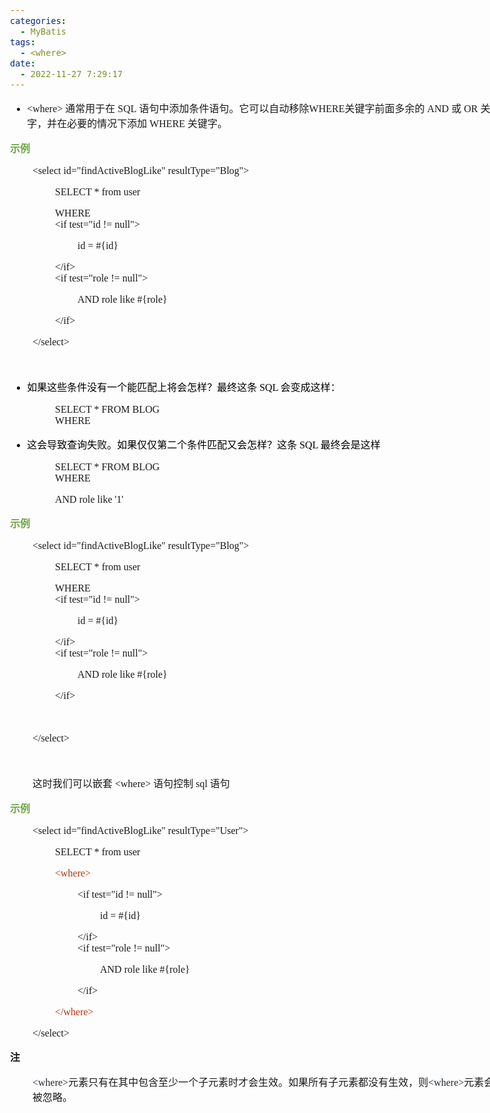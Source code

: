 ```yaml
---
categories:
  - MyBatis
tags:
  - <where>
date:
  - 2022-11-27 7:29:17
---
```


<body lang=zh-CN style='font-family:"Microsoft YaHei UI";font-size:12.0pt'>
<!--StartFragment-->

<div style='direction:ltr;border-width:100%'>

<div style='direction:ltr;margin-top:0in;margin-left:0in;width:8.2208in'>

<div style='direction:ltr;margin-top:0in;margin-left:0in;width:8.2208in'>

<ul type=disc style='direction:ltr;unicode-bidi:embed;margin-top:0in;
 margin-bottom:0in'>
 <li style='margin-top:0;margin-bottom:0;vertical-align:middle'><span
     style='font-family:"Comic Sans MS";font-size:12.0pt' lang=zh-CN>&lt;where&gt;</span><span
     style='font-family:"Comic Sans MS";font-size:12.0pt' lang=en-US> </span><span
     style='font-family:"Microsoft YaHei UI";font-size:12.0pt' lang=zh-CN>通常用于在</span><span
     style='font-family:"Comic Sans MS";font-size:12.0pt' lang=en-US> </span><span
     style='font-family:"Comic Sans MS";font-size:12.0pt' lang=zh-CN>SQL</span><span
     style='font-family:"Comic Sans MS";font-size:12.0pt' lang=en-US> </span><span
     style='font-family:"Microsoft YaHei UI";font-size:12.0pt' lang=zh-CN>语句中添加条件语句。它可以自动移除</span><span
     style='font-family:"Comic Sans MS";font-size:12.0pt' lang=zh-CN>WHERE</span><span
     style='font-family:"Microsoft YaHei UI";font-size:12.0pt' lang=zh-CN>关键字前面多余的</span><span
     style='font-family:"Comic Sans MS";font-size:12.0pt' lang=en-US> </span><span
     style='font-family:"Comic Sans MS";font-size:12.0pt' lang=zh-CN>AND</span><span
     style='font-family:"Comic Sans MS";font-size:12.0pt' lang=en-US> </span><span
     style='font-family:"Microsoft YaHei UI";font-size:12.0pt' lang=zh-CN>或</span><span
     style='font-family:"Comic Sans MS";font-size:12.0pt' lang=en-US> </span><span
     style='font-family:"Comic Sans MS";font-size:12.0pt' lang=zh-CN>OR</span><span
     style='font-family:"Comic Sans MS";font-size:12.0pt' lang=en-US> </span><span
     style='font-family:"Microsoft YaHei UI";font-size:12.0pt' lang=zh-CN>关键字，并在必要的情况下添加</span><span
     style='font-family:"Comic Sans MS";font-size:12.0pt' lang=en-US> </span><span
     style='font-family:"Comic Sans MS";font-size:12.0pt' lang=zh-CN>WHERE</span><span
     style='font-family:"Comic Sans MS";font-size:12.0pt' lang=en-US> </span><span
     style='font-family:"Microsoft YaHei UI";font-size:12.0pt' lang=zh-CN>关键字。</span></li>
</ul>

<p style='font-family:"Microsoft YaHei UI";font-size:12.0pt;
color:#6DA845'><span style='font-weight:bold'>示例</span></p>

<p style='margin-left:.375in;font-family:"Comic Sans MS";font-size:
12.0pt'><span lang=zh-CN>&lt;select id=&quot;findActiveBlogLike&quot;</span><span
lang=en-US> </span><span lang=zh-CN>resultType=&quot;Blog&quot;&gt;</span></p>

<p style='margin-left:.75in;font-family:"Comic Sans MS";font-size:
12.0pt'><span lang=en-US>SELECT</span><span lang=zh-CN> * from user </span></p>

<p style='margin-left:.75in;font-family:"Comic Sans MS";font-size:
12.0pt'><span lang=zh-CN>WHERE <br>
&lt;if test=&quot;</span><span lang=en-US>id</span><span lang=zh-CN> !=
null&quot;&gt;</span></p>

<p style='margin-left:1.125in;font-family:"Comic Sans MS";
font-size:12.0pt'><span lang=en-US>id</span><span lang=zh-CN> = #{</span><span
lang=en-US>id</span><span lang=zh-CN>}</span></p>

<p style='margin-left:.75in;font-family:"Comic Sans MS";font-size:
12.0pt'><span lang=zh-CN>&lt;/if&gt; <br>
&lt;if test=&quot;</span><span lang=en-US>role</span><span lang=zh-CN> !=
null&quot;&gt;</span></p>

<p style='margin-left:1.125in;font-family:"Comic Sans MS";
font-size:12.0pt'><span lang=zh-CN>AND </span><span lang=en-US>role</span><span
lang=zh-CN> like #{</span><span lang=en-US>role</span><span lang=zh-CN>} </span></p>

<p style='margin-left:.75in;font-family:"Comic Sans MS";font-size:
12.0pt'>&lt;/if&gt;</p>

<p style='margin-left:.375in;font-family:"Comic Sans MS";font-size:
12.0pt'>&lt;/select&gt;</p>

<p style='font-family:"Comic Sans MS";font-size:12.0pt'>&nbsp;</p>

<ul type=disc style='direction:ltr;unicode-bidi:embed;margin-top:0in;
 margin-bottom:0in'>
 <li style='margin-top:0;margin-bottom:0;vertical-align:middle;margin-top:7pt;
     margin-bottom:7pt;color:black'><span style='font-family:"Microsoft YaHei UI";
     font-size:12.0pt'>如果这些条件没有一个能匹配上将会怎样？最终这条</span><span style='font-family:
     "Comic Sans MS";font-size:12.0pt'> SQL </span><span style='font-family:
     "Microsoft YaHei UI";font-size:12.0pt'>会变成这样：</span></li>
</ul>

<p style='margin-left:.75in;font-family:"Comic Sans MS";font-size:
12.0pt'>SELECT * FROM BLOG<br>
WHERE</p>

<ul type=disc style='direction:ltr;unicode-bidi:embed;margin-top:0in;
 margin-bottom:0in'>
 <li style='margin-top:0;margin-bottom:0;vertical-align:middle;margin-top:7pt;
     margin-bottom:7pt;color:black'><span style='font-family:"Microsoft YaHei UI";
     font-size:12.0pt'>这会导致查询失败。如果仅仅第二个条件匹配又会怎样？这条</span><span
     style='font-family:"Comic Sans MS";font-size:12.0pt'> SQL </span><span
     style='font-family:"Microsoft YaHei UI";font-size:12.0pt'>最终会是这样</span></li>
</ul>

<p style='margin-left:.75in;font-family:"Comic Sans MS";font-size:
12.0pt'>SELECT * FROM BLOG<br>
WHERE </p>

<p style='margin-left:.75in;font-family:"Comic Sans MS";font-size:
12.0pt'><span lang=zh-CN>AND </span><span lang=en-US>role</span><span
lang=zh-CN> like </span><span lang=en-US>'1'</span></p>

<p style='font-family:"Microsoft YaHei UI";font-size:12.0pt;
color:#6DA845'><span style='font-weight:bold'>示例</span></p>

<p style='margin-left:.375in;font-family:"Comic Sans MS";font-size:
12.0pt'><span lang=zh-CN>&lt;select id=&quot;findActiveBlogLike&quot;</span><span
lang=en-US> </span><span lang=zh-CN>resultType=&quot;Blog&quot;&gt;</span></p>

<p style='margin-left:.75in;font-family:"Comic Sans MS";font-size:
12.0pt'><span lang=en-US>SELECT</span><span lang=zh-CN> * from user </span></p>

<p style='margin-left:.75in;font-family:"Comic Sans MS";font-size:
12.0pt'><span lang=zh-CN>WHERE <br>
&lt;if test=&quot;</span><span lang=en-US>id</span><span lang=zh-CN> !=
null&quot;&gt;</span></p>

<p style='margin-left:1.125in;font-family:"Comic Sans MS";
font-size:12.0pt'><span lang=en-US>id</span><span lang=zh-CN> = #{</span><span
lang=en-US>id</span><span lang=zh-CN>}</span></p>

<p style='margin-left:.75in;font-family:"Comic Sans MS";font-size:
12.0pt'><span lang=zh-CN>&lt;/if&gt; <br>
&lt;if test=&quot;</span><span lang=en-US>role</span><span lang=zh-CN> !=
null&quot;&gt;</span></p>

<p style='margin-left:1.125in;font-family:"Comic Sans MS";
font-size:12.0pt'><span lang=zh-CN>AND </span><span lang=en-US>role</span><span
lang=zh-CN> like #{</span><span lang=en-US>role</span><span lang=zh-CN>} </span></p>

<p style='margin-left:.75in;font-family:"Comic Sans MS";font-size:
12.0pt'>&lt;/if&gt;</p>

<p style='margin-left:.75in;font-family:"Comic Sans MS";font-size:
12.0pt'>&nbsp;</p>

<p style='margin-left:.375in;font-family:"Comic Sans MS";font-size:
12.0pt'>&lt;/select&gt;</p>

<p style='margin-left:.375in;font-family:"Comic Sans MS";font-size:
12.0pt'>&nbsp;</p>

<p style='margin-left:.375in;font-size:12.0pt'><span
style='font-family:"Microsoft YaHei UI"' lang=zh-CN>这时我们可以嵌套</span><span
style='font-family:"Comic Sans MS"' lang=en-US> &lt;where&gt; </span><span
style='font-family:"Microsoft YaHei UI"' lang=zh-CN>语句控制</span><span
style='font-family:"Comic Sans MS"' lang=en-US> sql </span><span
style='font-family:"Microsoft YaHei UI"' lang=zh-CN>语句</span></p>

<p style='font-family:"Microsoft YaHei UI";font-size:12.0pt;
color:#6DA845'><span style='font-weight:bold'>示例</span></p>

<p style='margin-left:.375in;font-family:"Comic Sans MS";font-size:
12.0pt'><span lang=zh-CN>&lt;select id=&quot;findActiveBlogLike&quot;</span><span
lang=en-US> </span><span lang=zh-CN>resultType=&quot;</span><span lang=en-US>User</span><span
lang=zh-CN>&quot;&gt;</span></p>

<p style='margin-left:.75in;font-family:"Comic Sans MS";font-size:
12.0pt'><span lang=en-US>SELECT</span><span lang=zh-CN> * from user </span></p>

<p style='margin-left:.75in;font-family:"Comic Sans MS";font-size:
12.0pt;color:#B43512' lang=en-US>&lt;where&gt;</p>

<p style='margin-left:1.125in;font-family:"Comic Sans MS";
font-size:12.0pt'><span lang=zh-CN>&lt;if test=&quot;</span><span lang=en-US>id</span><span
lang=zh-CN> != null&quot;&gt;</span></p>

<p style='margin-left:1.5in;font-family:"Comic Sans MS";font-size:
12.0pt'><span lang=en-US>id</span><span lang=zh-CN> = #{</span><span
lang=en-US>id</span><span lang=zh-CN>}</span></p>

<p style='margin-left:1.125in;font-family:"Comic Sans MS";
font-size:12.0pt'><span lang=zh-CN>&lt;/if&gt; <br>
&lt;if test=&quot;</span><span lang=en-US>role</span><span lang=zh-CN> !=
null&quot;&gt;</span></p>

<p style='margin-left:1.5in;font-family:"Comic Sans MS";font-size:
12.0pt'><span lang=zh-CN>AND </span><span lang=en-US>role</span><span
lang=zh-CN> like #{</span><span lang=en-US>role</span><span lang=zh-CN>} </span></p>

<p style='margin-left:1.125in;font-family:"Comic Sans MS";
font-size:12.0pt'>&lt;/if&gt;</p>

<p style='margin-left:.75in;font-family:"Comic Sans MS";font-size:
12.0pt;color:#B43512' lang=en-US>&lt;/where&gt;</p>

<p style='margin-left:.375in;font-family:"Comic Sans MS";font-size:
12.0pt'>&lt;/select&gt;</p>

<p style='font-family:"Microsoft YaHei UI";font-size:12.0pt'><span
style='font-weight:bold'>注</span></p>

<p style='margin-left:.375in;font-size:12.0pt'><span
style='font-family:"Comic Sans MS";color:#24292F'>&lt;where&gt;</span><span
style='font-family:"Microsoft YaHei UI"'>元素只有在其中包含至少一个子元素时才会生效。如果所有子元素都没有生效，则</span><span
style='font-family:"Comic Sans MS";color:#24292F'>&lt;where&gt;</span><span
style='font-family:"Microsoft YaHei UI"'>元素会被忽略。</span></p>

<p style='margin-left:.375in;font-family:SimSun;font-size:12.0pt'>&nbsp;</p>

</div>

</div>

</div>

<!--EndFragment-->
</body>
